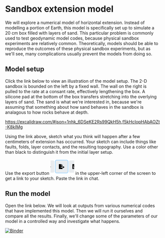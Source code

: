 # Sandbox extension model

We will explore a numerical model of horizontal extension.
Instead of modelling a portion of Earth, this model is specifically set up to simulate a 20 cm box filled with layers of sand.
This particular problem is commonly used to test geodynamic model codes, because physical sandbox experiments are relatively common.
Theoretically, models should be able to reproduce the outcomes of these physical sandbox experiments, but as we'll see, many complications usually prevent the models from doing so.

## Model setup

Click the link below to view an illustration of the model setup.
The 2-D sandbox is bounded on the left by a fixed wall.
The wall on the right is pulled to the rate at a consant rate, effectively lengthening the box.
A silicone pad at the bottom of the box transfers stretching into the overlying layers of sand.
The sand is what we're interested in, because we're assuming that something about how sand behaves in the sandbox is analagous to how rocks behave at depth.

https://excalidraw.com/#json=1nhk_6DSeKE2Rs99QkH5h,f5kHcIopHAbAOZt-K8kIMg

Using the link above, sketch what you think will happen after a few centimeters of extension has occurred.
Your sketch can include things like faults, folds, layer contacts, and the resulting topography. 
Use a color other than black to distinguish it from the initial layer setup.

Use the export button ![Export button](images/export.PNG) in the upper-left corner of the screen to get a link to your sketch. Paste the link in chat.

## Run the model

Open the link below.
We will look at outputs from various numerical codes that have implemented this model.
Then we will run it ourselves and compare all the results.
Finally, we'll change some of the parameters of our model in a controlled way and investigate what happens.

[![Binder](https://mybinder.org/badge_logo.svg)](https://mybinder.org/v2/gh/mitchellmcm27/test/main?labpath=model-run-1.ipynb)
